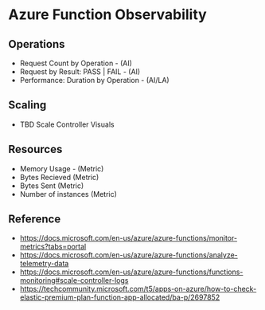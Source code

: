 # Azure Function Observability

## Operations

- Request Count by Operation - (AI)
- Request by Result: PASS | FAIL - (AI)
- Performance: Duration by Operation - (AI/LA)

## Scaling
- TBD Scale Controller Visuals


## Resources

- Memory Usage - (Metric)
- Bytes Recieved (Metric)
- Bytes Sent (Metric)
- Number of instances (Metric)

## Reference

- https://docs.microsoft.com/en-us/azure/azure-functions/monitor-metrics?tabs=portal
- https://docs.microsoft.com/en-us/azure/azure-functions/analyze-telemetry-data
- https://docs.microsoft.com/en-us/azure/azure-functions/functions-monitoring#scale-controller-logs
- https://techcommunity.microsoft.com/t5/apps-on-azure/how-to-check-elastic-premium-plan-function-app-allocated/ba-p/2697852
